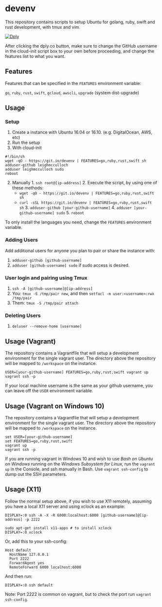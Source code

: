 # devenv

This repository contains scripts to setup Ubuntu for golang, ruby, swift and rust development, with tmux and vim.

[![Dply](https://dply.co/dply-135.svg)](https://dply.co/b/nrjCuUwD)

After clicking the dply.co button, make sure to change the GitHub username in the cloud-init script box to your own before proceeding, and change the features list to what you want.

## Features

Features that can be specified in the `FEATURES` environment variable:

`go`, `ruby`, `rust`, `swift`, `gcloud`, `awscli`, `upgrade` (system dist-upgrade)

## Usage

### Setup

1. Create a instance with Ubuntu 16.04 or 16.10. (e.g. DigitalOcean, AWS, etc)
2. Run the setup
  1. With cloud-init
  ```
#!/bin/sh
wget -qO - https://git.io/devenv | FEATURES=go,ruby,rust,swift sh
adduser-github leighmcculloch
adduser leighmcculloch sudo
reboot
```
  2. Manually
    1. `ssh root@[ip-address]`
    2. Execute the script, by using one of these methods:
      * `wget -qO - https://git.io/devenv | FEATURES=go,ruby,rust,swift sh`
      * `curl -sSL https://git.io/devenv | FEATURES=go,ruby,rust,swift sh`
    3. `adduser-github [your-github-username]`
    4. `adduser [your-github-username] sudo`
    5. `reboot`

To only install the languages you need, change the `FEATURES` environment variable.

### Adding Users

Add additional users for anyone you plan to pair or share the instance with:

1. `adduser-github [github-username]`
2. `adduser [github-username] sudo` if sudo access is desired.

### User login and pairing using Tmux

1. `ssh -A [github-username]@[ip-address]`
2. You: `tmux -S /tmp/pair new`, and then `setfacl -m user:<username>:rwx /tmp/pair`
3. Them: `tmux -S /tmp/pair attach`

### Deleting Users

1. `deluser --remove-home [username]`

## Usage (Vagrant)

The repository contains a Vagrantfile that will setup a development environment for the single vagrant user. The directory above the repository will be mapped to `/workspace` on the instance.

```
USER=[your-github-username] FEATURES=go,ruby,rust,swift vagrant up
vagrant ssh -p
```

If your local machine username is the same as your github username, you can leave off the `USER` environment variable.

## Usage (Vagrant on Windows 10)

The repository contains a Vagrantfile that will setup a development environment for the single vagrant user. The directory above the repository will be mapped to `/workspace` on the instance.

```
set USER=[your-github-username]
set FEATURES=go,ruby,rust,swift
vagrant up
vagrant ssh -p
```

If you are running vagrant in Windows 10 and wish to use _Bash on Ubuntu on Windows_ running on the _Windows Subsystem for Linux_, run the `vagrant up` in the Console, and ssh manually in Bash. Use `vagrant ssh-config` to dump out the SSH parameters.

## Usage (X11)

Follow the normal setup above, if you wish to use X11 remotely, assuming you have a local X11 server and using xclock as an example:

```
DISPLAY=:0 ssh -A -X -R 6000:localhost:6000 [github-username]@[ip-address] -p 2222

sudo apt-get install x11-apps # to install xclock
DISPLAY=:0 xclock
```

Or, add this to your ssh-config:

```
Host default
  HostName 127.0.0.1
  Port 2222
  ForwardAgent yes
  RemoteForward 6000 localhost:6000
```

And then run:

```
DISPLAY=:0 ssh default
```

Note: Port 2222 is common on vagrant, but to check the port run `vagrant ssh-config`.
